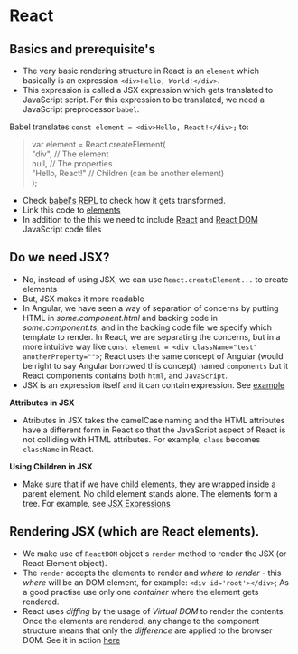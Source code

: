 # React

## Basics and prerequisite's 
- The very basic rendering structure in React is an `element` which basically is an expression `<div>Hello, World!</div>`.
- This expression is called a JSX expression which gets translated to JavaScript script. For this expression to be translated, we need a JavaScript preprocessor `babel`.

Babel translates `const element = <div>Hello, React!</div>;` to: 
> var element = React.createElement(  
  "div", // The element  
  null, // The properties  
  "Hello, React!" // Children (can be another element)  
);

- Check [babel's REPL](https://babeljs.io/repl/) to check how it gets transformed.
- Link this code to [elements](//codepen.io/LJdev/pen/KQoyvY)
- In addition to the this we need to include [React](//unpkg.com/react/umd/react.development.js) and [React DOM](//unpkg.com/react-dom/umd/react-dom.development.js) JavaScript code files

## Do we need JSX? 
- No, instead of using JSX, we can use `React.createElement...` to create elements
- But, JSX makes it more readable
- In Angular, we have seen a way of separation of concerns by putting HTML in *some.component.html* and backing code in *some.component.ts*, and in the backing code file we specify which template to render.
In React, we are separating the concerns, but in a more intuitive way like `const element = <div className="test" anotherProperty="">`; React uses the same concept of Angular (would be right to say Angular borrowed this concept) named `components` but it React components contains both `html`, and `JavaScript`.
- JSX is an expression itself and it can contain expression. See [example](https://codepen.io/LJdev/pen/aqYqyM)

**Attributes in JSX**
- Atributes in JSX takes the camelCase naming and the HTML attributes have a different form in React so that the JavaScript aspect of React is not colliding with HTML attributes. For example, `class` becomes `className` in React. 

**Using Children in JSX**
- Make sure that if we have child elements, they are wrapped inside a parent element. No child element stands alone. The elements form a tree. For example, see [JSX Expressions](https://codepen.io/LJdev/pen/XZEZyQ)

## Rendering JSX (which are React elements). 
- We make use of `ReactDOM` object's `render` method to render the JSX (or React Element object). 
- The `render` accepts the elements to render and *where to render* - this *where* will be an DOM element, for example: `<div id='root'></div>`; As a good practise use only one *container* where the element gets rendered.
- React uses *diffing* by the usage of *Virtual DOM* to render the contents. Once the elements are rendered, any change to the component structure means that only the *difference* are applied to the browser DOM. See it in action [here](https://codepen.io/LJdev/pen/jZzzEe)